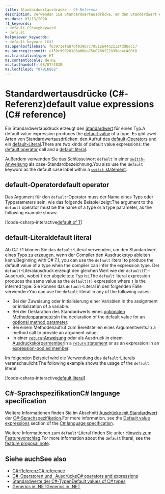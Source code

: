 ```yaml
---
title: Standardwertausdrücke – C#-Referenz
description: Verwenden Sie Standardwertausdrücke, um den Standardwert eines Typs abzurufen.
ms.date: 03/13/2020
f1_keywords:
- default_CSharpKeyword
- default
helpviewer_keywords:
- default keyword [C#]
ms.openlocfilehash: f03971efa87bf03967c79512e44d22134dd80c17
ms.sourcegitcommit: ef50c99928183a0bba75e07b9f22895cd4c480f8
ms.translationtype: HT
ms.contentlocale: de-DE
ms.lasthandoff: 08/07/2020
ms.locfileid: "87916862"
---
```

# <a name="default-value-expressions-c-reference"></a><span data-ttu-id="e3494-103">Standardwertausdrücke (C#-Referenz)</span><span class="sxs-lookup"><span data-stu-id="e3494-103">default value expressions (C# reference)</span></span>

<span data-ttu-id="e3494-104">Ein Standardwertausdruck erzeugt den [Standardwert](../builtin-types/default-values.md) für einen Typ.</span><span class="sxs-lookup"><span data-stu-id="e3494-104">A default value expression produces the [default value](../builtin-types/default-values.md) of a type.</span></span> <span data-ttu-id="e3494-105">Es gibt zwei Arten von Standardwertausdrücken: den Aufruf des [default-Operators](#default-operator) und ein [default-Literal](#default-literal).</span><span class="sxs-lookup"><span data-stu-id="e3494-105">There are two kinds of default value expressions: the [default operator](#default-operator) call and a [default literal](#default-literal).</span></span>

<span data-ttu-id="e3494-106">Außerdem verwenden Sie das Schlüsselwort `default` in einer [`switch`-Anweisung](../keywords/switch.md) als case-Standardbezeichnung.</span><span class="sxs-lookup"><span data-stu-id="e3494-106">You also use the `default` keyword as the default case label within a [`switch` statement](../keywords/switch.md).</span></span>

## <a name="default-operator"></a><span data-ttu-id="e3494-107">default-Operator</span><span class="sxs-lookup"><span data-stu-id="e3494-107">default operator</span></span>

<span data-ttu-id="e3494-108">Das Argument für den `default`-Operator muss der Name eines Typs oder Typparameters sein, wie das folgende Beispiel zeigt:</span><span class="sxs-lookup"><span data-stu-id="e3494-108">The argument to the `default` operator must be the name of a type or a type parameter, as the following example shows:</span></span>

[!code-csharp-interactive[default of T](snippets/shared/DefaultOperator.cs#WithOperand)]

## <a name="default-literal"></a><span data-ttu-id="e3494-109">default-Literal</span><span class="sxs-lookup"><span data-stu-id="e3494-109">default literal</span></span>

<span data-ttu-id="e3494-110">Ab C# 7.1 können Sie das `default`-Literal verwenden, um den Standardwert eines Typs zu erzeugen, wenn der Compiler den Ausdruckstyp ableiten kann.</span><span class="sxs-lookup"><span data-stu-id="e3494-110">Beginning with C# 7.1, you can use the `default` literal to produce the default value of a type when the compiler can infer the expression type.</span></span> <span data-ttu-id="e3494-111">Der `default`-Literalausdruck erzeugt den gleichen Wert wie der `default(T)`-Ausdruck, wobei `T` der abgeleitete Typ ist.</span><span class="sxs-lookup"><span data-stu-id="e3494-111">The `default` literal expression produces the same value as the `default(T)` expression where `T` is the inferred type.</span></span> <span data-ttu-id="e3494-112">Sie können das `default`-Literal in den folgenden Fälle verwenden:</span><span class="sxs-lookup"><span data-stu-id="e3494-112">You can use the `default` literal in any of the following cases:</span></span>

- <span data-ttu-id="e3494-113">Bei der Zuweisung oder Initialisierung einer Variablen.</span><span class="sxs-lookup"><span data-stu-id="e3494-113">In the assignment or initialization of a variable.</span></span>
- <span data-ttu-id="e3494-114">Bei der Deklaration des Standardwerts eines [optionalen Methodenparameters](../../methods.md#optional-parameters-and-arguments)</span><span class="sxs-lookup"><span data-stu-id="e3494-114">In the declaration of the default value for an [optional method parameter](../../methods.md#optional-parameters-and-arguments).</span></span>
- <span data-ttu-id="e3494-115">Bei einem Methodenaufruf zum Bereitstellen eines Argumentwerts.</span><span class="sxs-lookup"><span data-stu-id="e3494-115">In a method call to provide an argument value.</span></span>
- <span data-ttu-id="e3494-116">In einer [`return`-Anweisung](../keywords/return.md) oder als Ausdruck in einem [Ausdruckskörpermember](../../programming-guide/statements-expressions-operators/expression-bodied-members.md)</span><span class="sxs-lookup"><span data-stu-id="e3494-116">In a [`return` statement](../keywords/return.md) or as an expression in an [expression-bodied member](../../programming-guide/statements-expressions-operators/expression-bodied-members.md).</span></span>

<span data-ttu-id="e3494-117">Im folgenden Beispiel wird die Verwendung des `default`-Literals veranschaulicht:</span><span class="sxs-lookup"><span data-stu-id="e3494-117">The following example shows the usage of the `default` literal:</span></span>

[!code-csharp-interactive[default literal](snippets/shared/DefaultOperator.cs#DefaultLiteral)]

## <a name="c-language-specification"></a><span data-ttu-id="e3494-118">C#-Sprachspezifikation</span><span class="sxs-lookup"><span data-stu-id="e3494-118">C# language specification</span></span>

<span data-ttu-id="e3494-119">Weitere Informationen finden Sie im Abschnitt [Ausdrücke mit Standardwert](~/_csharplang/spec/expressions.md#default-value-expressions) der [C#-Sprachspezifikation](~/_csharplang/spec/introduction.md).</span><span class="sxs-lookup"><span data-stu-id="e3494-119">For more information, see the [Default value expressions](~/_csharplang/spec/expressions.md#default-value-expressions) section of the [C# language specification](~/_csharplang/spec/introduction.md).</span></span>

<span data-ttu-id="e3494-120">Weitere Informationen zum `default`-Literal finden Sie unter [Hinweis zum Featurevorschlag](~/_csharplang/proposals/csharp-7.1/target-typed-default.md).</span><span class="sxs-lookup"><span data-stu-id="e3494-120">For more information about the `default` literal, see the [feature proposal note](~/_csharplang/proposals/csharp-7.1/target-typed-default.md).</span></span>

## <a name="see-also"></a><span data-ttu-id="e3494-121">Siehe auch</span><span class="sxs-lookup"><span data-stu-id="e3494-121">See also</span></span>

- [<span data-ttu-id="e3494-122">C#-Referenz</span><span class="sxs-lookup"><span data-stu-id="e3494-122">C# reference</span></span>](../index.md)
- [<span data-ttu-id="e3494-123">C#-Operatoren und -Ausdrücke</span><span class="sxs-lookup"><span data-stu-id="e3494-123">C# operators and expressions</span></span>](index.md)
- [<span data-ttu-id="e3494-124">Standardwerte der C#-Typen</span><span class="sxs-lookup"><span data-stu-id="e3494-124">Default values of C# types</span></span>](../builtin-types/default-values.md)
- [<span data-ttu-id="e3494-125">Generics in .NET</span><span class="sxs-lookup"><span data-stu-id="e3494-125">Generics in .NET</span></span>](../../../standard/generics/index.md)
